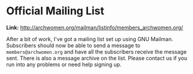 # Official Mailing List

**Link:** http://archwomen.org/mailman/listinfo/members_archwomen.org/

After a bit of work, I've got a mailing list set up using GNU Mailman.
Subscribers should now be able to send a message to
`members@archwomen.org` and have all the subscribers receive the message
sent. There is also a message archive on the list. Please contact us if
you run into any problems or need help signing up.
